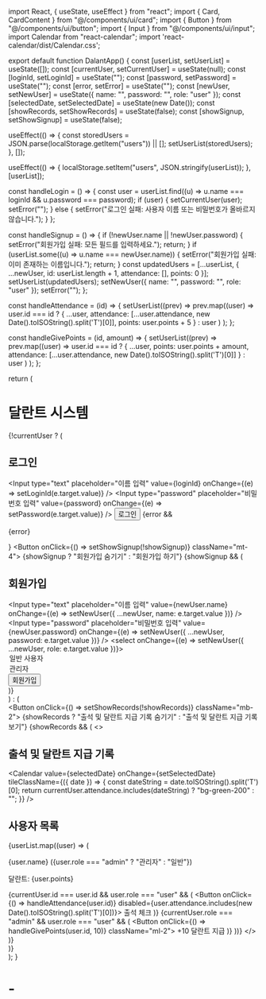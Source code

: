 import React, { useState, useEffect } from "react";
import { Card, CardContent } from "@/components/ui/card";
import { Button } from "@/components/ui/button";
import { Input } from "@/components/ui/input";
import Calendar from "react-calendar";
import 'react-calendar/dist/Calendar.css';

export default function DalantApp() {
  const [userList, setUserList] = useState([]);
  const [currentUser, setCurrentUser] = useState(null);
  const [loginId, setLoginId] = useState("");
  const [password, setPassword] = useState("");
  const [error, setError] = useState("");
  const [newUser, setNewUser] = useState({ name: "", password: "", role: "user" });
  const [selectedDate, setSelectedDate] = useState(new Date());
  const [showRecords, setShowRecords] = useState(false);
  const [showSignup, setShowSignup] = useState(false);

  useEffect(() => {
    const storedUsers = JSON.parse(localStorage.getItem("users")) || [];
    setUserList(storedUsers);
  }, []);

  useEffect(() => {
    localStorage.setItem("users", JSON.stringify(userList));
  }, [userList]);

  const handleLogin = () => {
    const user = userList.find((u) => u.name === loginId && u.password === password);
    if (user) {
      setCurrentUser(user);
      setError("");
    } else {
      setError("로그인 실패: 사용자 이름 또는 비밀번호가 올바르지 않습니다.");
    }
  };

  const handleSignup = () => {
    if (!newUser.name || !newUser.password) {
      setError("회원가입 실패: 모든 필드를 입력하세요.");
      return;
    }
    if (userList.some((u) => u.name === newUser.name)) {
      setError("회원가입 실패: 이미 존재하는 이름입니다.");
      return;
    }
    const updatedUsers = [...userList, { ...newUser, id: userList.length + 1, attendance: [], points: 0 }];
    setUserList(updatedUsers);
    setNewUser({ name: "", password: "", role: "user" });
    setError("");
  };

  const handleAttendance = (id) => {
    setUserList((prev) =>
      prev.map((user) =>
        user.id === id ? { ...user, attendance: [...user.attendance, new Date().toISOString().split('T')[0]], points: user.points + 5 } : user
      )
    );
  };

  const handleGivePoints = (id, amount) => {
    setUserList((prev) =>
      prev.map((user) =>
        user.id === id ? { ...user, points: user.points + amount, attendance: [...user.attendance, new Date().toISOString().split('T')[0]] } : user
      )
    );
  };

  return (
    <div className="p-4 grid gap-4 max-w-lg mx-auto">
      <h1 className="text-xl font-bold">달란트 시스템</h1>
      {!currentUser ? (
        <div>
          <h2 className="text-lg font-semibold">로그인</h2>
          <Input type="text" placeholder="이름 입력" value={loginId} onChange={(e) => setLoginId(e.target.value)} />
          <Input type="password" placeholder="비밀번호 입력" value={password} onChange={(e) => setPassword(e.target.value)} />
          <Button onClick={handleLogin}>로그인</Button>
          {error && <p className="text-red-500">{error}</p>}
          <Button onClick={() => setShowSignup(!showSignup)} className="mt-4">
            {showSignup ? "회원가입 숨기기" : "회원가입 하기"}
          </Button>
          {showSignup && (
            <div>
              <h2 className="text-lg font-semibold mt-4">회원가입</h2>
              <Input type="text" placeholder="이름 입력" value={newUser.name} onChange={(e) => setNewUser({ ...newUser, name: e.target.value })} />
              <Input type="password" placeholder="비밀번호 입력" value={newUser.password} onChange={(e) => setNewUser({ ...newUser, password: e.target.value })} />
              <select onChange={(e) => setNewUser({ ...newUser, role: e.target.value })}>
                <option value="user">일반 사용자</option>
                <option value="admin">관리자</option>
              </select>
              <Button onClick={handleSignup}>회원가입</Button>
            </div>
          )}
        </div>
      ) : (
        <div>
          <Button onClick={() => setShowRecords(!showRecords)} className="mb-2">
            {showRecords ? "출석 및 달란트 지급 기록 숨기기" : "출석 및 달란트 지급 기록 보기"}
          </Button>
          {showRecords && (
            <>
              <h2 className="text-lg font-semibold">출석 및 달란트 지급 기록</h2>
              <Calendar value={selectedDate} onChange={setSelectedDate} tileClassName={({ date }) => {
                const dateString = date.toISOString().split('T')[0];
                return currentUser.attendance.includes(dateString) ? "bg-green-200" : "";
              }} />
              <h2 className="text-lg font-semibold">사용자 목록</h2>
              {userList.map((user) => (
                <Card key={user.id} className="p-2">
                  <CardContent>
                    <p className="font-semibold">{user.name} ({user.role === "admin" ? "관리자" : "일반"})</p>
                    <p>달란트: {user.points}</p>
                    {currentUser.id === user.id && user.role === "user" && (
                      <Button onClick={() => handleAttendance(user.id)} disabled={user.attendance.includes(new Date().toISOString().split('T')[0])}>
                        출석 체크
                      </Button>
                    )}
                    {currentUser.role === "admin" && user.role === "user" && (
                      <Button onClick={() => handleGivePoints(user.id, 10)} className="ml-2">
                        +10 달란트 지급
                      </Button>
                    )}
                  </CardContent>
                </Card>
              ))}
            </>
          )}
        </div>
      )}
    </div>
  );
}
# -

